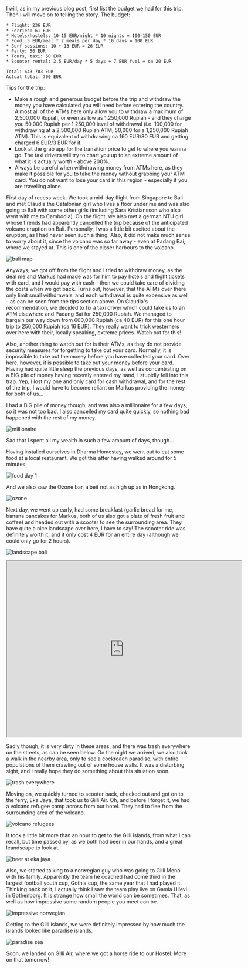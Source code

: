
I will, as in my previous blog post, first list the budget we had for this trip. Then I will move on to telling the story. The budget:

```
* Flight: 236 EUR
* Ferries: 61 EUR
* Hotels/hostels: 10-15 EUR/night * 10 nights = 100-150 EUR
* Food: 5 EUR/meal * 2 meals per day * 10 days = 100 EUR
* Surf sessions: 10 + 13 EUR = 26 EUR
* Party: 50 EUR
* Tours, taxi: 50 EUR
* Scooter rental: 2.5 EUR/day * 5 days + 7 EUR fuel = ca 20 EUR

Total: 643-703 EUR
Actual total: 700 EUR
```

Tips for the trip:
* Make a rough and generous budget before the trip and withdraw the money you have calculated you will need before entering the country. Almost all of the ATMs here only allow you to withdraw a maximum of 2,500,000 Rupiah, or even as low as 1,250,000 Rupiah - and they charge you 50,000 Rupiah per 1,250,000 level of withdrawal (i.e. 100,000 for withdrawing at a 2,500,000 Rupiah ATM, 50,000 for a 1,250,000 Rupiah ATM). This is equivalent of withdrawing ca 160 EUR/80 EUR and getting charged 6 EUR/3 EUR for it.
* Look at the grab app for the transition price to get to where you wanna go. The taxi drivers will try to chart you up to an extreme amount of what it is actually worth - above 200%.
* Always be careful when withdrawing money from ATMs here, as they make it possible for you to take the money without grabbing your ATM card. You do not want to lose your card in this region - especially if you are travelling alone.

First day of recess week. We took a mid-day flight from Singapore to Bali and met Clàudia the Catalonian girl who lives a floor under me and was also going to Bali with some other girls (including Sara Kristiansson who also went with me to Cambodia). On the flight, we also met a german NTU girl whose firends had apparently cancelled the trip because of the anticipated volcano eruption on Bali. Personally, I was a little bit excited about the eruption, as I had never seen such a thing. Also, it did not make much sense to worry about it, since the volcano was so far away - even at Padang Bai, where we stayed at. This is one of the closer harbours to the volcano.

![bali map](https://goo.gl/images/QQMVSz)

Anyways, we got off from the flight and I tried to withdraw money, as the deal me and Markus had made was for him to pay hotels and flight tickets with card, and I would pay with cash - then we could take care of dividing the costs when we got back. Turns out, however, that the ATMs over there only limit small withdrawals, and each withdrawal is quite expensive as well - as can be seen from the tips section above. On Claudia's recommendation, we decided to fix a taxi driver which could take us to an ATM elsewhere and Padang Bai for 250,000 Rupiah. We managed to bargain our way down from 600,000 Rupiah (ca 40 EUR) for this one hour trip to 250,000 Rupiah (ca 16 EUR). They really want to trick westerners over here with their, locally speaking, extreme prices. Watch out for this!

Also, another thing to watch out for is their ATMs, as they do not provide security measures for forgetting to take out your card. Normally, it is impossible to take out the money before you have collected your card. Over here, however, it is possible to take out your money before your card. Having had quite little sleep the previous days, as well as concentrating on a BIG pile of money having recently entered my hand, I stupidly fell into this trap. Yep, I lost my one and only card for cash withdrawal, and for the rest of the trip, I would have to become reliant on Markus providing the money for both of us...

I had a BIG pile of money though, and was also a millionaire for a few days, so it was not too bad. I also cancelled my card quite quickly, so nothing bad happened with the rest of my money.

![millionaire](https://lh3.googleusercontent.com/SjG5OXGIFRzVaeifaHmDG4KBccCtwUYwXjgM7bNj84WWDaV45vHQzgh8nxo0EUracJ62zP7FcfAqsMZ_VgnmSteW1MljtL-2Zvp2LK5hVoW9b8WcU4xsmdPkF83r8QEaDYFD-Q8tYw)

Sad that I spent all my wealth in such a few amount of days, though...

Having installed ourselves in Dharma Homestay, we went out to eat some food at a local restaurant. We got this after having walked around for 5 minutes:

![food day 1](https://lh3.googleusercontent.com/P5lrobd1ALonHOUJMblKwFDmAscTbWTS4ufMLYJ2lOcFDoYex77wqtG79b9Z8aUmT0EB70B94ckYr7Tp-w4F-j0LyZniTR17JE-8nn0zq9hkfTmacOtziZ4aALzQhPPFQYnJfhXfCA)

And we also saw the Ozone bar, albeit not as high up as in Hongkong.

![ozone](https://lh3.googleusercontent.com/SJ4qy0B2vGuCL1pmiVEAklXS3k-m3EZFSqDENRdD4aams39Rz9zzDXPWUs0JelPavKhdAZBOfU9KF58Nh2Mg7MrndONVRim4k_CY2R2l3vxm1Qn0UgYQU0iAMw-dhfNvJ_-8mo0JsA)

Next day, we went up early, had some breakfast (garlic bread for me, banana pancakes for Markus, both of us also got a plate of fresh fruit and coffee) and headed out with a scooter to see the surrounding area. They have quite a nice landscape over here, I have to say! The scooter ride was definitely worth it, and it only cost 4 EUR for an entire day (although we could only go for 2 hours).

![landscape bali](https://lh3.googleusercontent.com/hHWIFQpZO7C0bTpnuBBpFWsnGZkHEGsO4cWwXfevCss24iV1rp02BeKYfU_M6lZqfFQhkpKe2ze8x8AslgPQx0SbfkhUM8UwGM899atL9xGK6izx4HyrX7cyTnd2R918SR_YOjQnhQ)

<iframe src="https://drive.google.com/file/d/1jxso2XiIAfB5fzfWFOv45ZutY4_IrOU5CA/preview" width="640" height="480"></iframe>

Sadly though, it is very dirty in these areas, and there was trash everywhere on the streets, as can be seen below. On the night we arrived, we also took a walk in the nearby area, only to see a cockroach paradise, with entire populations of them crawling out of some house walls. It was a disturbing sight, and I really hope they do something about this situation soon.

![trash everywhere](https://lh3.googleusercontent.com/Ond1XTluXdykFD4zt_UatWZZIr4PRkcGkep6ztp6FcnWhYBLesKALFVtcvfN4gnTWJ37LkKQ2uO0cN8z_vPifanQ0kyAsanOfuvUXSuRtUBfeF3_CBUxe75zCeWOxAgr1dUX_dDDDg)


Moving on, we quickly turned to scooter back, checked out and got on to the ferry, Eka Jaya, that took us to Gilli Air. Oh, and before I forget it, we had a volcano refugee camp across from our hotel. They had to flee from the surrounding area of the volcano.

![volcano refugees](https://lh3.googleusercontent.com/-quT2ATHfbiUUsZ60gdTZNadSnMm554AMGvKneHdw-Cojc051t-N4TxyxE-gMGf1uAsucU3AcLKtZ3Qj0Wrs7EPWcZQRoJ-wbyQbcGcuwdpTDnfnQg2fUsALiDG0hVAhJdP4-fh33Q)

It took a little bit more than an hour to get to the Gilli islands, from what I can recall, but time passed by, as we both had beer in our hands, and a great leandscape to look at.

![beer at eka jaya](https://lh3.googleusercontent.com/dy_j3otNXg2wEt32J_xRKIlGgYteVUZzUKlJ-_Z4hViNUi6DLya2F9-74iNt0iBj905rn6MarblFsOJDhN4aWX5AOsuCR5nDBVeDsDvTXBhEUyyZKfDcjXQjvkHFEdKLJ9WU49RFIg)

Also, we started talking to a norwegian guy who was going to Gilli Meno with his family. Apparently the team he coached had come third in the largest football youth cup, Gothia cup, the same year that I had played it. Thinking back on it, I actually think I saw the team play live on Gamla Ullevi in Gothenborg. It is strange how small the world can be sometimes. That, as well as how impressive some random people you meet can be.

![impressive norwegian](https://lh3.googleusercontent.com/HHOaJvrHbQxa8v0aiqcs9MOx7uuVWdGgVd7oj6bepdpyd0yFLX0jVGQO8ubEUQTgoEknSE3sFVf2lETpVpzOuVCWXuJS9mBfZVJGUHuGW4_xp9KbS4JlH2Yrg9mVKsGgatimcQRw9Q)

Getting to the Gilli islands, we were definitely impressed by how much the islands looked like paradise islands.

![paradise sea](https://lh3.googleusercontent.com/Hbowap65bfrf0sl_CXTI7kFImcFm67V0VtCj34d-dEZgEwDFB3KD6RL7CiHBSRFeFEbDekhN9lLtT-_6gSjcHTraJUrrUO9CbjG6xLCkRhuQ05SoUhoyi9kV8FaSTp6QiUCiFWH8Yw)

Soon, we landed on Gilli Air, where we got a horse ride to our Hostel. More on that tomorrow!
